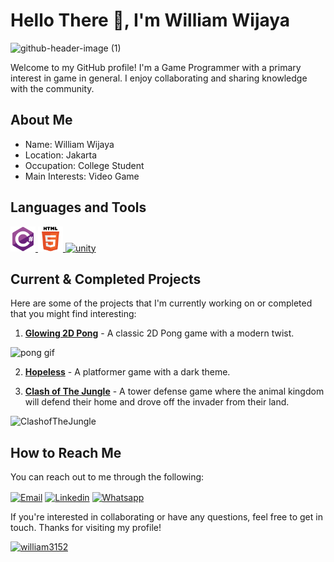 # Hello There 👋, I'm William Wijaya

![github-header-image (1)](https://github.com/William3152/William3152/assets/116702856/ca9abd28-d5b7-4a54-ba51-14637619d17a)

Welcome to my GitHub profile! I'm a Game Programmer with a primary interest in game in general. I enjoy collaborating and sharing knowledge with the community.


## About Me

- Name: William Wijaya
- Location: Jakarta
- Occupation: College Student
- Main Interests: Video Game

## Languages and Tools
<p align="left"> <a href="https://www.w3schools.com/cs/" target="_blank" rel="noreferrer"> <img src="https://raw.githubusercontent.com/devicons/devicon/master/icons/csharp/csharp-original.svg" alt="csharp" width="40" height="40"/> </a> <a href="https://www.w3.org/html/" target="_blank" rel="noreferrer"> <img src="https://raw.githubusercontent.com/devicons/devicon/master/icons/html5/html5-original-wordmark.svg" alt="html5" width="40" height="40"/> </a> <a href="https://unity.com/" target="_blank" rel="noreferrer"> <img src="https://www.vectorlogo.zone/logos/unity3d/unity3d-icon.svg" alt="unity" width="40" height="40"/> </a> </p>


## Current & Completed Projects

Here are some of the projects that I'm currently working on or completed that you might find interesting:

1. **[Glowing 2D Pong](https://github.com/William3152/2D-Pong)** - A classic 2D Pong game with a modern twist.

![pong gif](https://github.com/William3152/William3152/assets/116702856/6edd7e27-cd85-4061-af2e-ebad54eb0efc) 

2. **[Hopeless](https://github.com/William3152/Hopeless)** - A platformer game with a dark theme.

   
3. **[Clash of The Jungle](https://github.com/William3152/Clash-of-The-Jungle)** - A tower defense game where the animal kingdom will defend their home and drove off the invader from their land.

![ClashofTheJungle](https://github.com/William3152/William3152/assets/116702856/f5a6ebb5-c334-42b2-8429-baa840eb46c6)

## How to Reach Me

You can reach out to me through the following:
</p>
<a href="williamwijaya010803@gmail.com" target="blank"><img align="center" src="https://github.com/William3152/William3152/assets/116702856/fb7589fe-d26c-44b7-ae77-670a59bb206a" alt="Email" height="50" width="50" /></a>
<a href="https://linkedin.com/in/william wijaya" target="blank"><img align="center" src="https://raw.githubusercontent.com/rahuldkjain/github-profile-readme-generator/master/src/images/icons/Social/linked-in-alt.svg" alt="Linkedin" height="50" width="50" /></a>
<a href="https://wa.link/h6ci53" target="blank"><img align="center" src="https://github.com/William3152/William3152/assets/116702856/44c73cd1-e97c-44d6-a85e-ac4c9b7ed055" alt="Whatsapp" height="50" width="50" /></a>
</p>

If you're interested in collaborating or have any questions, feel free to get in touch. Thanks for visiting my profile!

<p align="left"> <a href="https://github.com/ryo-ma/github-profile-trophy"><img src="https://github-profile-trophy.vercel.app/?username=william3152" alt="william3152" /></a> </p>







